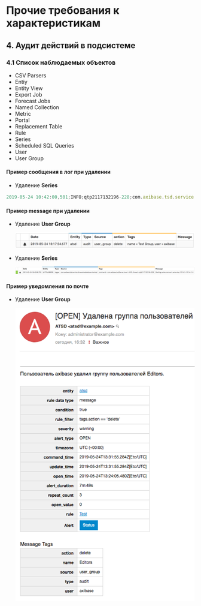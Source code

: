 # Прочие требования к характеристикам

## 4. Аудит действий в подсистеме

### 4.1 Список наблюдаемых объектов

* CSV Parsers
* Entiy
* Entity View
* Export Job
* Forecast Jobs
* Named Collection
* Metric
* Portal
* Replacement Table
* Rule
* Series
* Scheduled SQL Queries
* User
* User Group

#### Пример сообщения в лог при удалении

* Удаление **Series**

```js
2019-05-24 10:42:00,501;INFO;qtp2117132196-228;com.axibase.tsd.service.TimeSeriesDeleteServiceImpl;Starting series removal , series key 157:4,1=197,4=114
```

#### Пример message при удалении

* Удаление **User Group**

  ![](./images/delete_user_group.png)

* Удаление **Series**

  ![](./images/delete_series.png)

#### Пример уведомления по почте

* Удаление **User Group**

  ![](./images/mail.png)